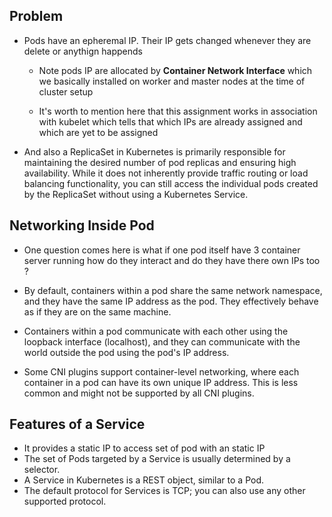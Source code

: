 ## Problem
* Pods have an epheremal IP. Their IP gets changed whenever they are delete or anythign happends

    * Note pods IP are allocated by **Container Network Interface** which we basically installed on worker and master nodes at the time of cluster setup 

    * It's worth to mention here that this assignment works in association with kubelet which tells that which IPs are already assigned and which are yet to be assigned

* And also a ReplicaSet in Kubernetes is primarily responsible for maintaining the desired number of pod replicas and ensuring high availability. While it does not inherently provide traffic routing or load balancing functionality, you can still access the individual pods created by the ReplicaSet without using a Kubernetes Service.


## Networking Inside  Pod
* One question comes here is what if one pod itself have 3 container server running how do they interact and do they have there own IPs too ?

* By default, containers within a pod share the same network namespace, and they have the same IP address as the pod. They effectively behave as if they are on the same machine.

* Containers within a pod communicate with each other using the loopback interface (localhost), and they can communicate with the world outside the pod using the pod's IP address.
* Some CNI plugins support container-level networking, where each container in a pod can have its own unique IP address. This is less common and might not be supported by all CNI plugins.

## Features of a Service
* It provides a static IP to access set of pod with an static IP
* The set of Pods targeted by a Service is usually determined by a selector.
*  A Service in Kubernetes is a REST object, similar to a Pod.
*  The default protocol for Services is TCP; you can also use any other supported protocol.